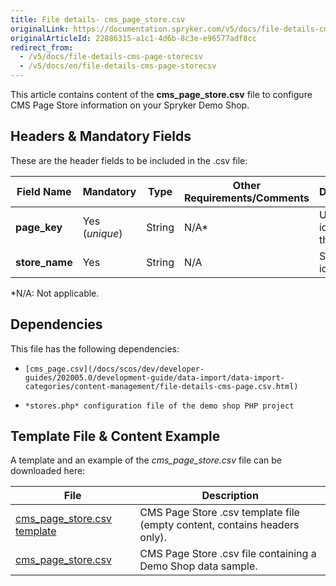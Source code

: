 ```yaml
---
title: File details- cms_page_store.csv
originalLink: https://documentation.spryker.com/v5/docs/file-details-cms-page-storecsv
originalArticleId: 22886315-a1c1-4d6b-8c3e-e96577adf8cc
redirect_from:
  - /v5/docs/file-details-cms-page-storecsv
  - /v5/docs/en/file-details-cms-page-storecsv
---
```


This article contains content of the **cms_page_store.csv** file to configure CMS Page Store information on your Spryker Demo Shop.

## Headers & Mandatory Fields 
These are the header fields to be included in the .csv file:

| Field Name | Mandatory | Type | Other Requirements/Comments | Description |
| --- | --- | --- | --- | --- |
| **page_key** | Yes (*unique*) | String |N/A* | Unique identifier of the page. |
| **store_name** | Yes | String |N/A | Store name identifier. |
*N/A: Not applicable.

## Dependencies

This file has the following dependencies:
*     [cms_page.csv](/docs/scos/dev/developer-guides/202005.0/development-guide/data-import/data-import-categories/content-management/file-details-cms-page.csv.html)
*     *stores.php* configuration file of the demo shop PHP project

## Template File & Content Example
A template and an example of the *cms_page_store.csv*  file can be downloaded here:

| File | Description |
| --- | --- |
| [cms_page_store.csv template](https://spryker.s3.eu-central-1.amazonaws.com/docs/Developer+Guide/Back-End/Data+Manipulation/Data+Ingestion/Data+Import/Data+Import+Categories/Content+Management/Template+cms_page_store.csv) | CMS Page Store .csv template file (empty content, contains headers only). |
| [cms_page_store.csv](https://spryker.s3.eu-central-1.amazonaws.com/docs/Developer+Guide/Back-End/Data+Manipulation/Data+Ingestion/Data+Import/Data+Import+Categories/Content+Management/cms_page_store.csv) | CMS Page Store .csv file containing a Demo Shop data sample. |

